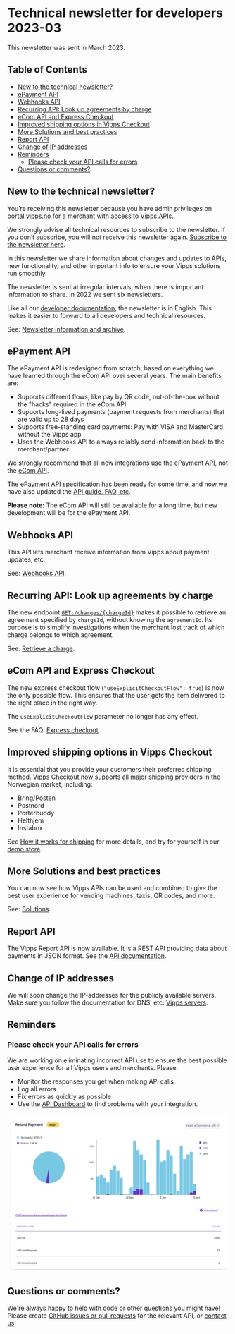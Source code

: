 <!-- START_METADATA
---
title: Technical newsletter for developers 2023-03
sidebar_label: 2023-03
sidebar_position: 66
pagination_next: null
pagination_prev: null
---
END_METADATA -->

# Technical newsletter for developers 2023-03

This newsletter was sent in March 2023.

<!-- START_COMMENT -->

## Table of Contents

* [New to the technical newsletter?](#new-to-the-technical-newsletter)
* [ePayment API](#epayment-api)
* [Webhooks API](#webhooks-api)
* [Recurring API: Look up agreements by charge](#recurring-api-look-up-agreements-by-charge)
* [eCom API and Express Checkout](#ecom-api-and-express-checkout)
* [Improved shipping options in Vipps Checkout](#improved-shipping-options-in-vipps-checkout)
* [More Solutions and best practices](#more-solutions-and-best-practices)
* [Report API](#report-api)
* [Change of IP addresses](#change-of-ip-addresses)
* [Reminders](#reminders)
  * [Please check your API calls for errors](#please-check-your-api-calls-for-errors)
* [Questions or comments?](#questions-or-comments)

<!-- END_COMMENT -->

## New to the technical newsletter?

You’re receiving this newsletter because you have admin privileges on
[portal.vipps.no](https://portal.vipps.no)
for a merchant with access to
[Vipps APIs](https://developer.vippsmobilepay.com/docs/APIs).

We strongly advise all technical resources to subscribe to the newsletter. If you
don’t subscribe, you will not receive this newsletter again.
[Subscribe to the newsletter here](https://cloud.melding.vipps.no/utv).

In this newsletter we share information about changes and updates to APIs,
new functionality, and other important info to ensure your Vipps solutions run
smoothly.

The newsletter is sent at irregular intervals, when there is important
information to share. In 2022 we sent six newsletters.

Like all our
[developer documentation](https://developer.vippsmobilepay.com),
the newsletter is in English. This makes
it easier to forward to all developers and technical resources.

See:
[Newsletter information and archive](https://developer.vippsmobilepay.com/docs/vipps-developers/newsletters).

## ePayment API

The ePayment API is redesigned from scratch, based on everything we have learned through the
eCom API over several years. The main benefits are:

* Supports different flows, like pay by QR code, out-of-the-box without the "hacks" required in the eCom API
* Supports long-lived payments (payment requests from merchants) that are valid up to 28 days
* Supports free-standing card payments: Pay with VISA and MasterCard without the Vipps app
* Uses the Webhooks API to always reliably send information back to the merchant/partner

We strongly recommend that all new integrations use the
[ePayment API](https://developer.vippsmobilepay.com/docs/APIs/epayment-api), not the
[eCom API](https://developer.vippsmobilepay.com/docs/APIs/ecom-api).

The
[ePayment API specification](https://developer.vippsmobilepay.com/api/epayment)
has been ready for some time, and now
we have also updated the
[API guide, FAQ, etc](https://developer.vippsmobilepay.com/docs/APIs/epayment-api).

**Please note:** The eCom API will still be available for a long time, but new development will
be for the ePayment API.

## Webhooks API

This API lets merchant receive information from Vipps about payment updates, etc.

See: [Webhooks API](https://developer.vippsmobilepay.com/docs/APIs/webhooks-api).

## Recurring API: Look up agreements by charge

The new endpoint
[`GET:/charges/{chargeId}`](https://developer.vippsmobilepay.com/api/recurring)
makes it possible to retrieve an agreement specified by `chargeId`,
without knowing the `agreementId`.
Its purpose is to simplify investigations when the merchant lost track of which
charge belongs to which agreement.

See: [Retrieve a charge](https://developer.vippsmobilepay.com/docs/APIs/recurring-api/vipps-recurring-api#retrieve-a-charge).

## eCom API and Express Checkout

The new express checkout flow (`"useExplicitCheckoutFlow": true`) is now the only possible flow.
This ensures that the user gets the item delivered to the right place in the right way.

The `useExplicitCheckoutFlow` parameter no longer has any effect.

See the FAQ:
[Express checkout](https://developer.vippsmobilepay.com/docs/APIs/ecom-api/vipps-ecom-api-faq#express-checkout).

## Improved shipping options in Vipps Checkout

It is essential that you provide your customers their preferred shipping method.
[Vipps Checkout](https://developer.vippsmobilepay.com/docs/APIs/checkout-api)
now supports all major shipping providers in the Norwegian market, including:

* Bring/Posten
* Postnord
* Porterbuddy
* Helthjem
* Instabox

See
[How it works for shipping](https://developer.vippsmobilepay.com/docs/APIs/checkout-api/vipps-checkout-how-it-works-shipping)
for more details, and try for yourself in our
[demo store](https://demo.vipps.no/vipps-checkout-1/full).

## More Solutions and best practices

You can now see how Vipps APIs can be used and combined to give the best
user experience for vending machines, taxis, QR codes, and more.

See: [Solutions](https://developer.vippsmobilepay.com/docs/vipps-solutions).

## Report API

The Vipps Report API is now available. It is a REST API providing data about
payments in JSON format. See the
[API documentation](https://developer.vippsmobilepay.com/docs/APIs/report-api).

## Change of IP addresses

We will soon change the IP-addresses for the publicly available servers.
Make sure you follow the documentation for DNS, etc:
[Vipps servers](https://developer.vippsmobilepay.com/docs/vipps-developers/developer-resources/servers).

## Reminders

### Please check your API calls for errors

We are working on eliminating incorrect API use to ensure the best possible user
experience for all Vipps users and merchants. Please:

* Monitor the responses you get when making API calls
* Log all errors
* Fix errors as quickly as possible
* Use the
  [API Dashboard](../developer-resources/api-dashboard.md)
  to find problems with your integration.

![API Dashboard example](images/2021-02-api-dashboard-example.png)

## Questions or comments?

We're always happy to help with code or other questions you might have!
Please create [GitHub issues or pull requests](https://github.com/vippsas)
for the relevant API,
or [contact us](https://developer.vippsmobilepay.com/docs/vipps-developers/contact).
